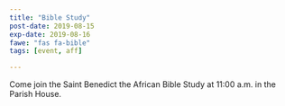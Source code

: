 ```yaml
---
title: "Bible Study"
post-date: 2019-08-15
exp-date: 2019-08-16
fawe: "fas fa-bible"
tags: [event, aff]

---
```

Come join the Saint Benedict the African Bible Study at 11:00 a.m. in the Parish House.